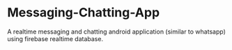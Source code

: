 # Messaging-Chatting-App
A realtime messaging and chatting android application (similar to whatsapp) using firebase realtime database. 

